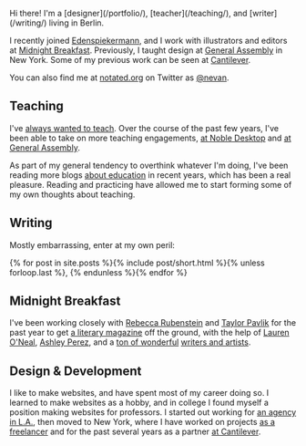 ---
---

<p class="lede" markdown="1">Hi there! I'm a [designer](/portfolio/), [teacher](/teaching/), and [writer](/writing/) living in Berlin.</p>

I recently joined [Edenspiekermann](https://www.edenspiekermann.com), and I work with illustrators and editors at [Midnight Breakfast](http://midnightbreakfast.com/). Previously, I taught design at [General Assembly](http://generalassemb.ly/) in New York. Some of my previous work can be seen at [Cantilever](http://cantilever.co/work/).

You can also find me at <a href="http://notated.org">notated.org</a> on Twitter as <a href="https://twitter.com/nevan" rel="me">@nevan</a>.


Teaching
--------

I've [always wanted to teach](/teaching/). Over the course of the past few years, I've been able to take on more teaching engagements, [at Noble Desktop](/noble/) and [at General Assembly](/ga/).

As part of my general tendency to overthink whatever I'm doing, I've been reading more blogs [about education](/education/) in recent years, which has been a real pleasure. Reading and practicing have allowed me to start forming some of my own thoughts about teaching.

Writing
-------

Mostly embarrassing, enter at my own peril:

{% for post in site.posts %}{% include post/short.html %}{% unless forloop.last %}, {% endunless %}{% endfor %}


Midnight Breakfast
------------------

I've been working closely with [Rebecca Rubenstein](http://rebeccarubenstein.com) and [Taylor Pavlik](https://twitter.com/FTPavlik) for the past year to get [a literary magazine](/publishing/) off the ground, with the help of [Lauren O'Neal](https://twitter.com/laureneoneal), [Ashley Perez](https://twitter.com/artscollide), and a [ton of wonderful](/midnightbreakfast/) [writers and artists](http://midnightbreakfast.com/contributors).


Design & Development
--------------------

I like to make websites, and have spent most of my career doing so. I learned to make websites as a hobby, and in college I found myself a position making websites for professors. I started out working for [an agency in L.A.](/la/), then moved to New York, where I have worked on projects [as a freelancer](/freelance/) and for the past several years as a partner [at Cantilever](/cantilever/).
